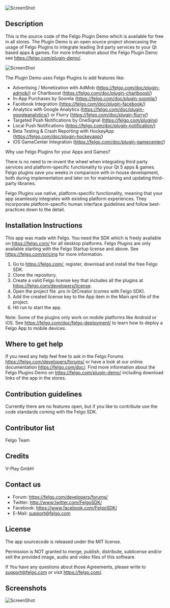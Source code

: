 ![ScreenShot](https://felgo.com/support/felgo-logo.png)

Description
-----------
This is the source code of the Felgo Plugin Demo which is available for free in all stores. The Plugin Demo is an open source project showcasing the usage of Felgo Plugins to integrate leading 3rd party services to your Qt based apps & games.
For more information about the Felgo Plugin Demo see https://felgo.com/plugin-demo/.

![ScreenShot](https://felgo.com/doc/images/plugindemo_screens.png)

The Plugin Demo uses Felgo Plugins to add features like:
 - Advertising / Monetization with AdMob (https://felgo.com/doc/plugin-admob/) or Chartboost (https://felgo.com/doc/plugin-chartboost/)
 - In-App Purchases by Soomla (https://felgo.com/doc/plugin-soomla/)
 - Facebook Integration (https://felgo.com/doc/plugin-facebook/)
 - Analytics with Google Analytics (https://felgo.com/doc/plugin-googleanalytics/) or Flurry (https://felgo.com/doc/plugin-flurry/)
 - Targeted Push Notifications by OneSignal (https://felgo.com/plugins)
 - Local Push Notifications (https://felgo.com/doc/plugin-notification/)
 - Beta Testing & Crash Reporting with HockeyApp (https://felgo.com/doc/plugin-hockeyapp/)
 - iOS GameCenter Integration (https://felgo.com/doc/plugin-gamecenter/)


Why use Felgo Plugins for your Apps and Games?

There is no need to re-invent the wheel when integrating third party services and platform-specific functionality to your Qt 5 apps & games. Felgo plugins save you weeks in comparison with in-house development, both during implementation and later on for maintaining and updating third-party libraries.

Felgo Plugins use native, platform-specific functionality, meaning that your app seamlessly integrates with existing platform experiences. They incorporate platform-specific human interface guidelines and follow best-practices down to the detail.

Installation Instructions
-------------------------
This app was made with Felgo. You need the SDK which is freely available on https://felgo.com/ for all desktop platforms. Felgo Plugins are only available starting with the Felgo Startup license and above. See https://felgo.com/pricing for more information.

1. Go to https://felgo.com/, register, download and install the free Felgo SDK.
2. Clone the repository.
3. Create a valid Felgo license key that includes all the plugins at https://felgo.com/developers/license.
4. Open the project file .pro in QtCreator (comes with Felgo SDK).
5. Add the created license key to the App item in the Main.qml file of the project.
6. Hit run to start the app.

Note: Some of the plugins only work on mobile platforms like Android or iOS. See https://felgo.com/doc/felgo-deployment/ to learn how to deploy a Felgo App to mobile devices.

Where to get help
-----------------
If you need any help feel free to ask in the Felgo Forums https://felgo.com/developers/forums/ or have a look at our online documentation https://felgo.com/doc/.
Find more information about the Felgo Plugins Demo on https://felgo.com/plugin-demo/ including download links of the app in the stores.

Contribution guidelines
-----------------------
Currently there are no features open, but if you like to contribute use the code standards coming with the Felgo SDK.

Contributor list
----------------
Felgo Team

Credits
-------
V-Play GmbH

Contact us
----------
- Forum: https://felgo.com/developers/forums/
- Twitter: http://www.twitter.com/FelgoSDK/
- Facebook: https://www.facebook.com/FelgoSDK/
- E-Mail: support@felgo.com

License
-------
The app sourcecode is released under the MIT license.

Permission is NOT granted to merge, publish, distribute, sublicense and/or
sell the provided image, audio and video files of this software.

If You have any questions about those Agreements, please write to support@felgo.com
or visit https://felgo.com/.

Screenshots
-----------
![ScreenShot](https://felgo.com/doc/images/plugindemo_featuregraphic.jpg)
